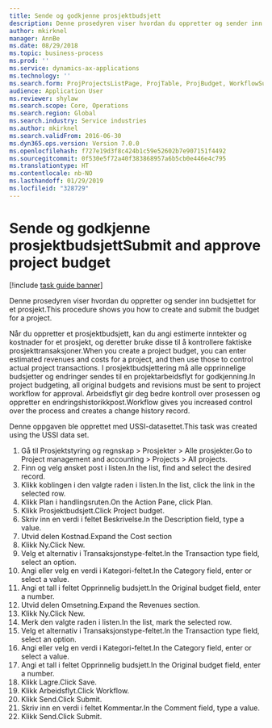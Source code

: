 ```yaml
---
title: Sende og godkjenne prosjektbudsjett
description: Denne prosedyren viser hvordan du oppretter og sender inn budsjettet for et prosjekt.
author: mkirknel
manager: AnnBe
ms.date: 08/29/2018
ms.topic: business-process
ms.prod: ''
ms.service: dynamics-ax-applications
ms.technology: ''
ms.search.form: ProjProjectsListPage, ProjTable, ProjBudget, WorkflowSubmitDialog
audience: Application User
ms.reviewer: shylaw
ms.search.scope: Core, Operations
ms.search.region: Global
ms.search.industry: Service industries
ms.author: mkirknel
ms.search.validFrom: 2016-06-30
ms.dyn365.ops.version: Version 7.0.0
ms.openlocfilehash: f727e19d3f8c424b1c59e52602b7e907151f4492
ms.sourcegitcommit: 0f530e5f72a40f383868957a6b5cb0e446e4c795
ms.translationtype: HT
ms.contentlocale: nb-NO
ms.lasthandoff: 01/29/2019
ms.locfileid: "328729"
---
```

# <a name="submit-and-approve-project-budget"></a><span data-ttu-id="46415-103">Sende og godkjenne prosjektbudsjett</span><span class="sxs-lookup"><span data-stu-id="46415-103">Submit and approve project budget</span></span>

[!include [task guide banner](../../includes/task-guide-banner.md)]

<span data-ttu-id="46415-104">Denne prosedyren viser hvordan du oppretter og sender inn budsjettet for et prosjekt.</span><span class="sxs-lookup"><span data-stu-id="46415-104">This procedure shows you how to create and submit the budget for a project.</span></span> 

<span data-ttu-id="46415-105">Når du oppretter et prosjektbudsjett, kan du angi estimerte inntekter og kostnader for et prosjekt, og deretter bruke disse til å kontrollere faktiske prosjekttransaksjoner.</span><span class="sxs-lookup"><span data-stu-id="46415-105">When you create a project budget, you can enter estimated revenues and costs for a project, and then use those to control actual project transactions.</span></span> <span data-ttu-id="46415-106">I prosjektbudsjettering må alle opprinnelige budsjetter og endringer sendes til en projektarbeidsflyt for godkjenning.</span><span class="sxs-lookup"><span data-stu-id="46415-106">In project budgeting, all original budgets and revisions must be sent to project workflow for approval.</span></span> <span data-ttu-id="46415-107">Arbeidsflyt gir deg bedre kontroll over prosessen og oppretter en endringshistorikkpost.</span><span class="sxs-lookup"><span data-stu-id="46415-107">Workflow gives you increased control over the process and creates a change history record.</span></span>

<span data-ttu-id="46415-108">Denne oppgaven ble opprettet med USSI-datasettet.</span><span class="sxs-lookup"><span data-stu-id="46415-108">This task was created using the USSI data set.</span></span>

1. <span data-ttu-id="46415-109">Gå til Prosjektstyring og regnskap > Prosjekter > Alle prosjekter.</span><span class="sxs-lookup"><span data-stu-id="46415-109">Go to Project management and accounting > Projects > All projects.</span></span>
2. <span data-ttu-id="46415-110">Finn og velg ønsket post i listen.</span><span class="sxs-lookup"><span data-stu-id="46415-110">In the list, find and select the desired record.</span></span>
3. <span data-ttu-id="46415-111">Klikk koblingen i den valgte raden i listen.</span><span class="sxs-lookup"><span data-stu-id="46415-111">In the list, click the link in the selected row.</span></span>
4. <span data-ttu-id="46415-112">Klikk Plan i handlingsruten.</span><span class="sxs-lookup"><span data-stu-id="46415-112">On the Action Pane, click Plan.</span></span>
5. <span data-ttu-id="46415-113">Klikk Prosjektbudsjett.</span><span class="sxs-lookup"><span data-stu-id="46415-113">Click Project budget.</span></span>
6. <span data-ttu-id="46415-114">Skriv inn en verdi i feltet Beskrivelse.</span><span class="sxs-lookup"><span data-stu-id="46415-114">In the Description field, type a value.</span></span>
7. <span data-ttu-id="46415-115">Utvid delen Kostnad.</span><span class="sxs-lookup"><span data-stu-id="46415-115">Expand the Cost section</span></span>
8. <span data-ttu-id="46415-116">Klikk Ny.</span><span class="sxs-lookup"><span data-stu-id="46415-116">Click New.</span></span>
9. <span data-ttu-id="46415-117">Velg et alternativ i Transaksjonstype-feltet.</span><span class="sxs-lookup"><span data-stu-id="46415-117">In the Transaction type field, select an option.</span></span>
10. <span data-ttu-id="46415-118">Angi eller velg en verdi i Kategori-feltet.</span><span class="sxs-lookup"><span data-stu-id="46415-118">In the Category field, enter or select a value.</span></span>
11. <span data-ttu-id="46415-119">Angi et tall i feltet Opprinnelig budsjett.</span><span class="sxs-lookup"><span data-stu-id="46415-119">In the Original budget field, enter a number.</span></span>
12. <span data-ttu-id="46415-120">Utvid delen Omsetning.</span><span class="sxs-lookup"><span data-stu-id="46415-120">Expand the Revenues section.</span></span>
13. <span data-ttu-id="46415-121">Klikk Ny.</span><span class="sxs-lookup"><span data-stu-id="46415-121">Click New.</span></span>
14. <span data-ttu-id="46415-122">Merk den valgte raden i listen.</span><span class="sxs-lookup"><span data-stu-id="46415-122">In the list, mark the selected row.</span></span>
15. <span data-ttu-id="46415-123">Velg et alternativ i Transaksjonstype-feltet.</span><span class="sxs-lookup"><span data-stu-id="46415-123">In the Transaction type field, select an option.</span></span>
16. <span data-ttu-id="46415-124">Angi eller velg en verdi i Kategori-feltet.</span><span class="sxs-lookup"><span data-stu-id="46415-124">In the Category field, enter or select a value.</span></span>
17. <span data-ttu-id="46415-125">Angi et tall i feltet Opprinnelig budsjett.</span><span class="sxs-lookup"><span data-stu-id="46415-125">In the Original budget field, enter a number.</span></span>
18. <span data-ttu-id="46415-126">Klikk Lagre.</span><span class="sxs-lookup"><span data-stu-id="46415-126">Click Save.</span></span>
19. <span data-ttu-id="46415-127">Klikk Arbeidsflyt.</span><span class="sxs-lookup"><span data-stu-id="46415-127">Click Workflow.</span></span>
20. <span data-ttu-id="46415-128">Klikk Send.</span><span class="sxs-lookup"><span data-stu-id="46415-128">Click Submit.</span></span>
21. <span data-ttu-id="46415-129">Skriv inn en verdi i feltet Kommentar.</span><span class="sxs-lookup"><span data-stu-id="46415-129">In the Comment field, type a value.</span></span>
22. <span data-ttu-id="46415-130">Klikk Send.</span><span class="sxs-lookup"><span data-stu-id="46415-130">Click Submit.</span></span>

